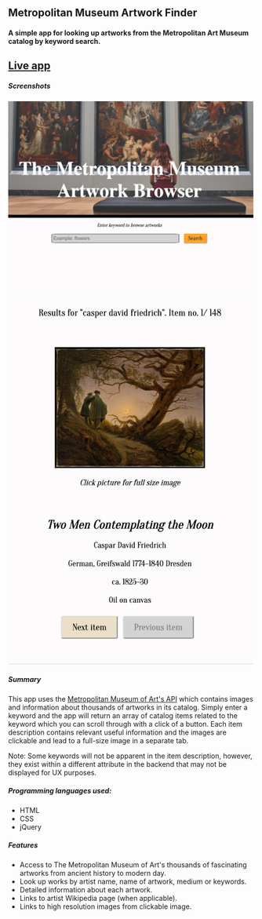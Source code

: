 ## Metropolitan Museum Artwork Finder

#### A simple app for looking up artworks from the Metropolitan Art Museum catalog by keyword search.

## [Live app](https://bc1985.github.io/Met-Artwork-Finder/)

##### Screenshots
<img src="images/Screenshot3.png" width="500">
<img src="images/Screenshot.png" width="500">


##### Summary

This app uses the [Metropolitan Museum of Art's API](https://metmuseum.github.io/) which contains images and information about thousands of artworks in its catalog. Simply enter a keyword and the app will return an array of catalog items related to the keyword which you can scroll through with a click of a button. Each item description contains relevant useful information and the images are clickable and lead to a full-size image in a separate tab. 

Note: Some keywords will not be apparent in the item description, however, they exist within a different attribute in the backend that may not be displayed for UX purposes. 

##### Programming languages used: 

- HTML 
- CSS 
- jQuery

##### Features
- Access to The Metropolitan Museum of Art's thousands of fascinating artworks from ancient history to modern day.
- Look up works by artist name, name of artwork, medium or keywords.
- Detailed information about each artwork.
- Links to artist Wikipedia page (when applicable).
- Links to high resolution images from clickable image.
